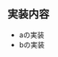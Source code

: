 <!-- I want to review in Japanese. -->
<!-- 
.csファイルのコードレビュー時は以下の命名規則をチェックしてください：

**PascalCase（全ての英単語の1文字目を大文字）:**
- public class TestClass{}
- private void TestMethod(){}
- protected int TestField = 0;
- public enum TestEnum{}

**[SerializeField]フィールド: camelCase（最初の英単語を除いた英単語の1文字目を大文字）:**
- [SerializeField] private int testField = 0;

**プライベートフィールド: _camelCase（アンダーバーの後にcamelCase）:**
- private int _testField = 0;
- private string _testString = "test";

**ローカル変数・仮引数: camelCase（最初の英単語を除いた英単語の1文字目を大文字）:**
- private void Sum(int firstNumber, int secondNumber)
- var sumNumber = firstNumber + secondNumber;

**定数: UPPER_SNAKE_CASE（全て大文字で英単語ごとにアンダーバーで区切る）:**
- private const int TEST_CONSTANT = 0;

**インターフェース: IPascalCase（大文字アイの後にPascalCase）:**
- public interface ITestInterface(){}
-->

## 実装内容
- aの実装
- bの実装
<!-- I want to review in Japanese. -->
